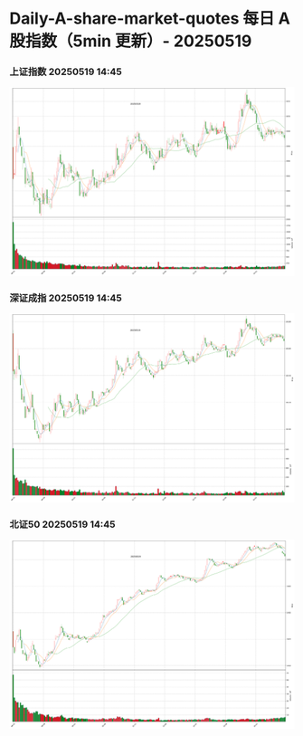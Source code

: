 
# Daily-A-share-market-quotes 每日 A 股指数（5min 更新）- 20250519

### 上证指数 20250519 14:45
![](./fig/2025/5/20250519-sh000001.png)

### 深证成指 20250519 14:45
![](./fig/2025/5/20250519-sz399001.png)

### 北证50 20250519 14:45
![](./fig/2025/5/20250519-bj899050.png)
